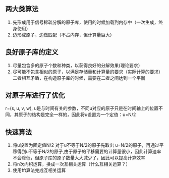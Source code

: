 ## 两大类算法
1. 先形成用于信号稀疏分解的原子库，使用的时候加载到内存中（一次生成，终身使用）
2. 边形成原子，边做匹配（不占内存，但计算量巨大）

## 良好原子库的定义
1. 尽量包含多的原子个数和种类，以获得良好的分解效果(理论要求）
2. 尽可能不包含相似的原子，以满足存储量和计算量的要求（实际计算的要求）
二者相互矛盾，在构造原子库的时候，需要在二者之间达到一个平衡

## 对原子库进行了优化
r=(s, u, v, w), u是与时间有关的参数，不同u对应的原子只是在时间轴上的位置不同，其原子的结构是完全一样的，因此将u设置为一个定值：u=N/2

## 快速算法
1. 将u设置为固定值N/2
对于u不等于N/2的原子先取出 u=N/2的原子，再通过平移得到u不等于N/2的原子,由于原子的平移需要的计算量很小，因此计算速率不会降低，但原子库的原子数量大大减少了，因此可以提高计算效率
2. 将n次内积运算，换成一次互相关运算（什么互相关运算？）
3. 使用fft算法完成互相关运算
